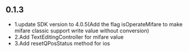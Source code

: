 ## 0.1.3

* 1.update SDK version to 4.0.5(Add the flag isOperateMifare to make mifare classic support write value without conversion)
* 2.Add TextEditingController for mifare value
* 3.Add resetQPosStatus method for ios